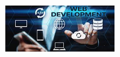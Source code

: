<a href="https://codepunkt.de/"><img src="images.jpg" alt="Hey, my name is Oleksandr Makovoz!" /></a>
